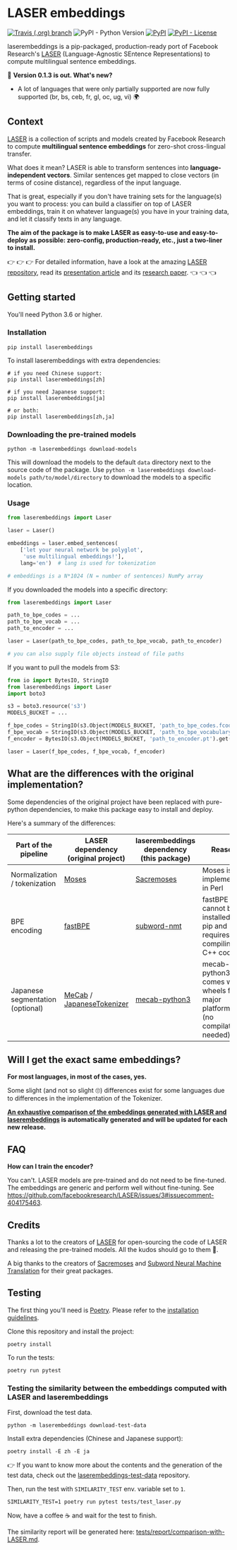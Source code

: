 # LASER embeddings

[![Travis (.org) branch](https://img.shields.io/travis/yannvgn/laserembeddings/master?style=flat-square)](https://travis-ci.org/yannvgn/laserembeddings)
![PyPI - Python Version](https://img.shields.io/pypi/pyversions/laserembeddings?style=flat-square)
[![PyPI](https://img.shields.io/pypi/v/laserembeddings.svg?style=flat-square)](https://pypi.org/project/laserembeddings/)
[![PyPI - License](https://img.shields.io/pypi/l/laserembeddings.svg?style=flat-square)](https://github.com/yannvgn/laserembeddings/blob/master/LICENSE)

laserembeddings is a pip-packaged, production-ready port of Facebook Research's [LASER](https://github.com/facebookresearch/LASER) (Language-Agnostic SEntence Representations) to compute multilingual sentence embeddings.

🎁 **Version 0.1.3 is out. What's new?**
- A lot of languages that were only partially supported are now fully supported (br, bs, ceb, fr, gl, oc, ug, vi) 🌍

## Context

[LASER](https://github.com/facebookresearch/LASER) is a collection of scripts and models created by Facebook Research to compute **multilingual sentence embeddings** for zero-shot cross-lingual transfer. 

What does it mean? LASER is able to transform sentences into **language-independent vectors**. Similar sentences get mapped to close vectors (in terms of cosine distance), regardless of the input language.

That is great, especially if you don't have training sets for the language(s) you want to process: you can build a classifier on top of LASER embeddings, train it on whatever language(s) you have in your training data, and let it classify texts in any language.

**The aim of the package is to make LASER as easy-to-use and easy-to-deploy as possible: zero-config, production-ready, etc., just a two-liner to install.**

👉 👉 👉 For detailed information, have a look at the amazing [LASER repository](https://github.com/facebookresearch/LASER), read its [presentation article](https://code.fb.com/ai-research/laser-multilingual-sentence-embeddings/) and its [research paper](https://arxiv.org/abs/1812.10464). 👈 👈 👈

## Getting started

You'll need Python 3.6 or higher.

### Installation

```
pip install laserembeddings
```

To install laserembeddings with extra dependencies:

```
# if you need Chinese support:
pip install laserembeddings[zh]

# if you need Japanese support:
pip install laserembeddings[ja]

# or both:
pip install laserembeddings[zh,ja]
```

### Downloading the pre-trained models

```
python -m laserembeddings download-models
```

This will download the models to the default `data` directory next to the source code of the package. Use `python -m laserembeddings download-models path/to/model/directory` to download the models to a specific location.

### Usage

```python
from laserembeddings import Laser

laser = Laser()

embeddings = laser.embed_sentences(
    ['let your neural network be polyglot',
     'use multilingual embeddings!'],
    lang='en')  # lang is used for tokenization

# embeddings is a N*1024 (N = number of sentences) NumPy array
```

If you downloaded the models into a specific directory:

```python
from laserembeddings import Laser

path_to_bpe_codes = ...
path_to_bpe_vocab = ...
path_to_encoder = ...

laser = Laser(path_to_bpe_codes, path_to_bpe_vocab, path_to_encoder)

# you can also supply file objects instead of file paths
```

If you want to pull the models from S3:

```python
from io import BytesIO, StringIO
from laserembeddings import Laser
import boto3

s3 = boto3.resource('s3')
MODELS_BUCKET = ...

f_bpe_codes = StringIO(s3.Object(MODELS_BUCKET, 'path_to_bpe_codes.fcodes').get()['Body'].read().decode('utf-8'))
f_bpe_vocab = StringIO(s3.Object(MODELS_BUCKET, 'path_to_bpe_vocabulary.fvocab').get()['Body'].read().decode('utf-8'))
f_encoder = BytesIO(s3.Object(MODELS_BUCKET, 'path_to_encoder.pt').get()['Body'].read())

laser = Laser(f_bpe_codes, f_bpe_vocab, f_encoder)
```

## What are the differences with the original implementation?

Some dependencies of the original project have been replaced with pure-python dependencies, to make this package easy to install and deploy.

Here's a summary of the differences:

| Part of the pipeline | LASER dependency (original project) | laserembeddings dependency (this package) | Reason |
|----------------------|-------------------------------------|----------------------------------------|--------|
| Normalization / tokenization | [Moses](https://github.com/moses-smt/mosesdecoder) | [Sacremoses](https://github.com/alvations/sacremoses) | Moses is implemented in Perl |
| BPE encoding | [fastBPE](https://github.com/glample/fastBPE) | [subword-nmt](https://github.com/rsennrich/subword-nmt) | fastBPE cannot be installed via pip and requires compiling C++ code |
| Japanese segmentation (optional) | [MeCab](https://github.com/taku910/mecab) / [JapaneseTokenizer](https://github.com/Kensuke-Mitsuzawa/JapaneseTokenizers) | [mecab-python3](https://github.com/SamuraiT/mecab-python3) | mecab-python3 comes with wheels for major platforms (no compilation needed) |

## Will I get the exact same embeddings?

**For most languages, in most of the cases, yes.**

Some slight (and not so slight 🙄) differences exist for some languages due to differences in the implementation of the Tokenizer.

**[An exhaustive comparison of the embeddings generated with LASER and laserembeddings](tests/report/comparison-with-LASER.md) is automatically generated and will be updated for each new release.**

## FAQ

**How can I train the encoder?**

You can't. LASER models are pre-trained and do not need to be fine-tuned. The embeddings are generic and perform well without fine-tuning. See https://github.com/facebookresearch/LASER/issues/3#issuecomment-404175463.

## Credits

Thanks a lot to the creators of [LASER](https://github.com/facebookresearch/LASER) for open-sourcing the code of LASER and releasing the pre-trained models. All the kudos should go to them 👏.

A big thanks to the creators of [Sacremoses](https://github.com/alvations/sacremoses) and [Subword Neural Machine Translation](https://github.com/rsennrich/subword-nmt/) for their great packages.

## Testing

The first thing you'll need is [Poetry](https://github.com/sdispater/poetry). Please refer to the [installation guidelines](https://poetry.eustace.io/docs/#installation).

Clone this repository and install the project:
```
poetry install
```

To run the tests:
```
poetry run pytest
```

### Testing the similarity between the embeddings computed with LASER and laserembeddings

First, download the test data.

```
python -m laserembeddings download-test-data
```

Install extra dependencies (Chinese and Japanese support):
```
poetry install -E zh -E ja
```

👉 If you want to know more about the contents and the generation of the test data, check out the [laserembeddings-test-data](https://github.com/yannvgn/laserembeddings-test-data) repository.

Then, run the test with `SIMILARITY_TEST` env. variable set to `1`.

```
SIMILARITY_TEST=1 poetry run pytest tests/test_laser.py
```

Now, have a coffee ☕️ and wait for the test to finish.

The similarity report will be generated here: [tests/report/comparison-with-LASER.md](tests/report/comparison-with-LASER.md).
